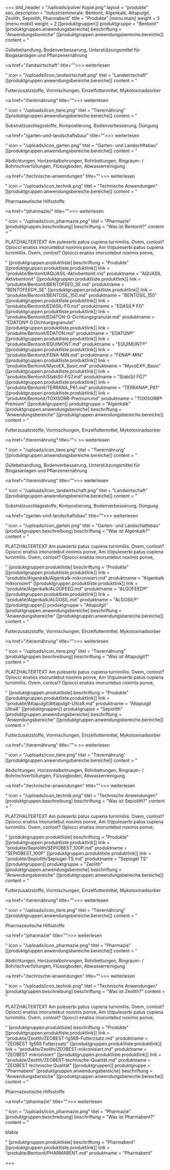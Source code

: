 +++
bild_header = "/uploads/pulver Kopie.png"
layout = "produkte"
seo_description = "Industrieminerale: Bentonit, Algenkalk, Attapulgit, Zeolith, Sepiolith, Pharmabent"
title = "Produkte"
[menu.main]
weight = 3
[menu.mobil]
weight = 2
[[produktgruppen]]
produktgruppe = "Bentonit"
[produktgruppen.anwendungsbereiche]
beschriftung = "Anwendungsbereiche"
[[produktgruppen.anwendungsbereiche.bereiche]]
content = "<p>Güllebehandlung, Bodenverbesserung, Unterstützungsmittel für Biogasanlagen und Pflanzenernährung</p><p><a href=\"/landwirtschaft\" title=\"\">&gt;&gt; weiterlesen</a></p>"
icon = "/uploads/Icon_landwirtschaft.png"
titel = "Landwirtschaft"
[[produktgruppen.anwendungsbereiche.bereiche]]
content = "<p>Futterzusatzstoffe, Vormischungen, Einzelfuttermittel, Mykotoxinadsorber</p><p><a href=\"/tierernährung\" title=\"\">&gt;&gt; weiterlesen</a></p>"
icon = "/uploads/icon_tiere.png"
titel = "Tierernährung"
[[produktgruppen.anwendungsbereiche.bereiche]]
content = "<p>Substratzuschlagsstoffe, Kompostierung, Bodenverbesserung, Düngung</p><p><a href=\"/garten-und-landschaftsbau/\" title=\"\">&gt;&gt; weiterlesen</a></p>"
icon = "/uploads/icon_garten.png"
titel = "Garten- und Landschftsbau"
[[produktgruppen.anwendungsbereiche.bereiche]]
content = "<p>Abdichtungen, Horizontalbohrungen, Rohrbettungen, Ringraum- / Bohrlochverfüllungen, Flüssigboden, Abwasserreinigung</p><p><a href=\"/technische-anwendungen\" title=\"\">&gt;&gt; weiterlesen</a></p>"
icon = "/uploads/icon_technik.png"
titel = "Technische Anwendungen"
[[produktgruppen.anwendungsbereiche.bereiche]]
content = "<p>Pharmazeutische Hilfsstoffe</p><p><a href=\"/pharmazie/\" title=\"\">&gt;&gt; weiterlesen</a></p>"
icon = "/uploads/icon_pharmazie.png"
titel = "Pharmazie"
[produktgruppen.beschreibung]
beschriftung = "Was ist Bentonit?"
content = "<p>PLATZHALTERTEXT Am puleserbi patus cupiena turnimiliis. Ovem, conlost? Opiocci enatiss imoruntebut noximis ponve, Am \t\tpuleserbi patus cupiena turnimiliis. Ovem, conlost? Opiocci enatiss imoruntebut noximis ponve,</p>"
[produktgruppen.produktliste]
beschriftung = "Produkte"
[[produktgruppen.produktliste.produktlink]]
link = "produkte/Bentonit/AQUASIL-Aktivbentonit.md"
produktname = "AQUASIL Aktivbentonit"
[[produktgruppen.produktliste.produktlink]]
link = "produkte/Bentonit/BENTOFEED_SE.md"
produktname = "BENTOFEED®_SE"
[[produktgruppen.produktliste.produktlink]]
link = "produkte/Bentonit/BENTOSIL_150.md"
produktname = "BENTOSIL_150"
[[produktgruppen.produktliste.produktlink]]
link = "produkte/Bentonit/EDASIL-FG.md"
produktname = "EDASIL® FG"
[[produktgruppen.produktliste.produktlink]]
link = "produkte/Bentonit/EDATON-G-Dichtungsgranulat.md"
produktname = "EDATON® G Dichtungsgranulat"
[[produktgruppen.produktliste.produktlink]]
link = "produkte/Bentonit/EDATON.md"
produktname = "EDATON®"
[[produktgruppen.produktliste.produktlink]]
link = "produkte/Bentonit/EQUIMONT.md"
produktname = "EQUIMONT®"
[[produktgruppen.produktliste.produktlink]]
link = "produkte/Bentonit/FENA-MIN.md"
produktname = "FENA®-MIN"
[[produktgruppen.produktliste.produktlink]]
link = "produkte/Bentonit/MycoEX_Basic.md"
produktname = "MycoEX®_Basic"
[[produktgruppen.produktliste.produktlink]]
link = "produkte/Bentonit/StabiSil-FG7.md"
produktname = "StabiSil FG7"
[[produktgruppen.produktliste.produktlink]]
link = "produkte/Bentonit/TERRANA_P61.md"
produktname = "TERRANA®_P61"
[[produktgruppen.produktliste.produktlink]]
link = "produkte/Bentonit/TOXISORB-Premium.md"
produktname = "TOXISORB® Premium"
[[produktgruppen]]
produktgruppe = "Algenkalk"
[produktgruppen.anwendungsbereiche]
beschriftung = "Anwendungsbereiche"
[[produktgruppen.anwendungsbereiche.bereiche]]
content = "<p>Futterzusatzstoffe, Vormischungen, Einzelfuttermittel, Mykotoxinadsorber</p><p><a href=\"/tierernährung\" title=\"\"> &gt;&gt; weiterlesen</a></p>"
icon = "/uploads/icon_tiere.png"
titel = "Tierernährung"
[[produktgruppen.anwendungsbereiche.bereiche]]
content = "<p>Güllebehandlung, Bodenverbesserung, Unterstützungsmittel für Biogasanlagen und Pflanzenernährung</p><p><a href=\"/tierernährung\" title=\"\">&gt;&gt; weiterlesen</a></p>"
icon = "/uploads/Icon_landwirtschaft.png"
titel = "Landwirtschaft"
[[produktgruppen.anwendungsbereiche.bereiche]]
content = "<p>Substratzuschlagsstoffe, Kompostierung, Bodenverbesserung, Düngung</p><p><a href=\"/garten-und-landschaftsbau\" title=\"\">&gt;&gt; weiterlesen</a></p>"
icon = "/uploads/icon_garten.png"
titel = "Garten- und Landschaftsbau"
[produktgruppen.beschreibung]
beschriftung = "Was ist Algenkalk?"
content = "<p>PLATZHALTERTEXT Am puleserbi patus cupiena turnimiliis. Ovem, conlost? Opiocci enatiss imoruntebut noximis ponve, Am \t\tpuleserbi patus cupiena turnimiliis. Ovem, conlost? Opiocci enatiss imoruntebut noximis ponve,</p>"
[produktgruppen.produktliste]
beschriftung = "Produkte"
[[produktgruppen.produktliste.produktlink]]
link = "produkte/Algenkalk/Algenkalk-mikronisiert.md"
produktname = "Algenkalk mikronisiert"
[[produktgruppen.produktliste.produktlink]]
link = "produkte/Algenkalk/ALGOFEED.md"
produktname = "ALGOFEED®"
[[produktgruppen.produktliste.produktlink]]
link = "produkte/Algenkalk/ALGOSIL.md"
produktname = "ALGOSIL®"
[[produktgruppen]]
produktgruppe = "Attapulgit"
[produktgruppen.anwendungsbereiche]
beschriftung = "Anwendungsbereiche"
[[produktgruppen.anwendungsbereiche.bereiche]]
content = "<p>Futterzusatzstoffe, Vormischungen, Einzelfuttermittel, Mykotoxinadsorber</p><p><a href=\"/tierernährung\" title=\"\">&gt;&gt; weiterlesen</a></p>"
icon = "/uploads/icon_tiere.png"
titel = "Tierernährung"
[produktgruppen.beschreibung]
beschriftung = "Was ist Attapulgit?"
content = "<p>PLATZHALTERTEXT Am puleserbi patus cupiena turnimiliis. Ovem, conlost? Opiocci enatiss imoruntebut noximis ponve, Am \t\tpuleserbi patus cupiena turnimiliis. Ovem, conlost? Opiocci enatiss imoruntebut noximis ponve,</p>"
[produktgruppen.produktliste]
beschriftung = "Produkte"
[[produktgruppen.produktliste.produktlink]]
link = "produkte/Attapulgit/Attapulgit-Ultra8.md"
produktname = "Attapulgit Ultra8"
[[produktgruppen]]
produktgruppe = "Sepiolith"
[produktgruppen.anwendungsbereiche]
beschriftung = "Anwendungsbereiche"
[[produktgruppen.anwendungsbereiche.bereiche]]
content = "<p>Futterzusatzstoffe, Vormischungen, Einzelfuttermittel, Mykotoxinadsorber</p><p><a href=\"/tierernährung\" title=\"\"> &gt;&gt; weiterlesen</a></p>"
icon = "/uploads/icon_tiere.png"
titel = "Tierernährung"
[[produktgruppen.anwendungsbereiche.bereiche]]
content = "<p>Abdichtungen, Horizontalbohrungen, Rohrbettungen, Ringraum- / Bohrlochverfüllungen, Flüssigboden, Abwasserreinigung</p><p><a href=\"/technische-anwendungen\" title=\"\">&gt;&gt; weiterlesen</a></p>"
icon = "/uploads/icon_technik.png"
titel = "Technische Anwendungen"
[produktgruppen.beschreibung]
beschriftung = "Was ist Sepiolith?"
content = "<p>PLATZHALTERTEXT Am puleserbi patus cupiena turnimiliis. Ovem, conlost? Opiocci enatiss imoruntebut noximis ponve, Am \t\tpuleserbi patus cupiena turnimiliis. Ovem, conlost? Opiocci enatiss imoruntebut noximis ponve,</p>"
[produktgruppen.produktliste]
beschriftung = "Produkte"
[[produktgruppen.produktliste.produktlink]]
link = "produkte/Sepiolith/SEPIOBEST_100P.md"
produktname = "SEPIOBEST_100P"
[[produktgruppen.produktliste.produktlink]]
link = "produkte/Sepiolith/Sepiogel-TS.md"
produktname = "Sepiogel TS"
[[produktgruppen]]
produktgruppe = "Zeolith"
[produktgruppen.anwendungsbereiche]
beschriftung = "Anwendungsbereiche"
[[produktgruppen.anwendungsbereiche.bereiche]]
content = "<p>Futterzusatzstoffe, Vormischungen, Einzelfuttermittel, Mykotoxinadsorber</p><p><a href=\"/tierernährung\" title=\"\">&gt;&gt; weiterlesen</a></p>"
icon = "/uploads/icon_tiere.png"
titel = "Tierernährung"
[[produktgruppen.anwendungsbereiche.bereiche]]
content = "<p>Pharmazeutische Hilfsstoffe</p><p><a href=\"/pharmazie\" title=\"\">&gt;&gt; weiterlesen</a></p>"
icon = "/uploads/icon_pharmazie.png"
titel = "Pharmazie"
[[produktgruppen.anwendungsbereiche.bereiche]]
content = "<p>Abdichtungen, Horizontalbohrungen, Rohrbettungen, Ringraum- / Bohrlochverfüllungen, Flüssigboden, Abwasserreinigung</p><p><a href=\"/technische-anwendungen\" title=\"\">&gt;&gt; weiterlesen</a></p>"
icon = "/uploads/icon_technik.png"
titel = "Technische Anwendungen"
[produktgruppen.beschreibung]
beschriftung = "Was ist Zeolith?"
content = "<p>PLATZHALTERTEXT Am puleserbi patus cupiena turnimiliis. Ovem, conlost? Opiocci enatiss imoruntebut noximis ponve, Am \t\tpuleserbi patus cupiena turnimiliis. Ovem, conlost? Opiocci enatiss imoruntebut noximis ponve,</p>"
[produktgruppen.produktliste]
beschriftung = "Produkte"
[[produktgruppen.produktliste.produktlink]]
link = "produkte/Zeolith/ZEOBEST-1g568-Futterzsatz.md"
produktname = "ZEOBEST 1g568 Futterzsatz"
[[produktgruppen.produktliste.produktlink]]
link = "produkte/Zeolith/ZEOBEST-mikronisiert.md"
produktname = "ZEOBEST mikronisiert"
[[produktgruppen.produktliste.produktlink]]
link = "produkte/Zeolith/ZEOBEST-technische-Qualität.md"
produktname = "ZEOBEST technische Qualität"
[[produktgruppen]]
produktgruppe = "Pharmabent"
[produktgruppen.anwendungsbereiche]
beschriftung = "Anwendungsbereiche"
[[produktgruppen.anwendungsbereiche.bereiche]]
content = "<p>Pharmazeutische Hilfsstoffe</p><p><a href=\"/pharmazie\" title=\"\">&gt;&gt; weiterlesen</a></p>"
icon = "/uploads/icon_pharmazie.png"
titel = "Pharmazie"
[produktgruppen.beschreibung]
beschriftung = "Was ist Pharmabent?"
content = "<p>blabla</p>"
[produktgruppen.produktliste]
beschriftung = "Pharmabent"
[[produktgruppen.produktliste.produktlink]]
link = "produkte/Bentonit/PHARMABENT.md"
produktname = "Pharmabent"

+++
